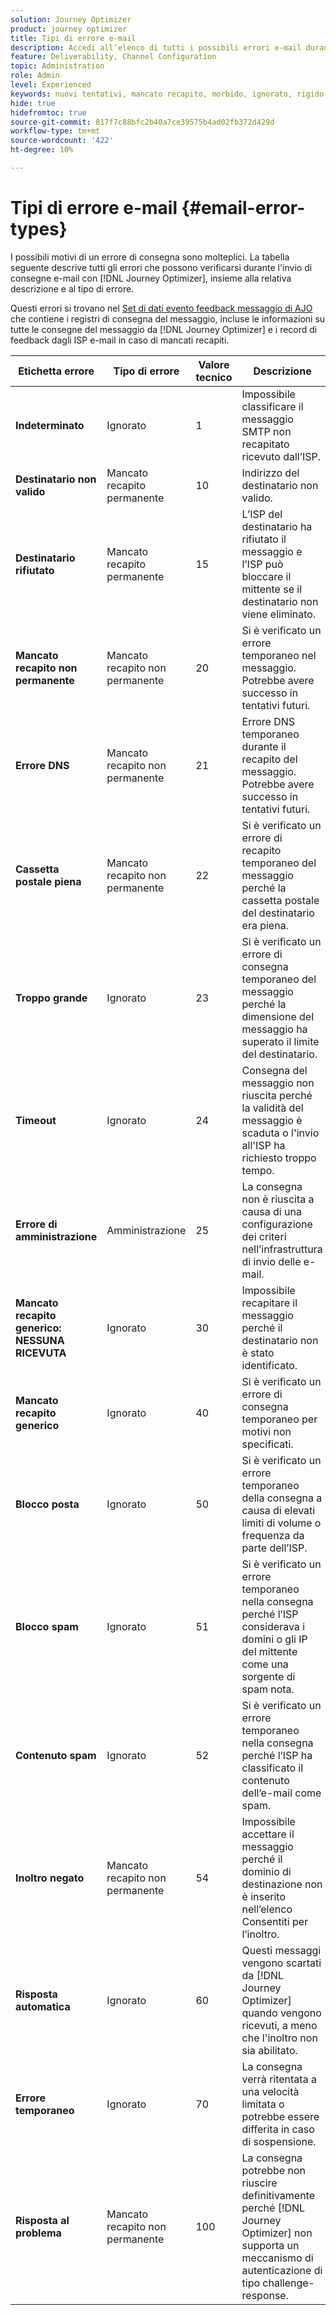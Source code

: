 ```yaml
---
solution: Journey Optimizer
product: journey optimizer
title: Tipi di errore e-mail
description: Accedi all’elenco di tutti i possibili errori e-mail durante l’invio di consegne con Journey Optimizer.
feature: Deliverability, Channel Configuration
topic: Administration
role: Admin
level: Experienced
keywords: nuovi tentativi, mancato recapito, morbido, ignorato, rigido, ottimizzatore, errore
hide: true
hidefromtoc: true
source-git-commit: 817f7c88bfc2b40a7ce39575b4ad02fb372d429d
workflow-type: tm+mt
source-wordcount: '422'
ht-degree: 10%

---
```



# Tipi di errore e-mail {#email-error-types}

I possibili motivi di un errore di consegna sono molteplici. La tabella seguente descrive tutti gli errori che possono verificarsi durante l&#39;invio di consegne e-mail con [!DNL Journey Optimizer], insieme alla relativa descrizione e al tipo di errore.

Questi errori si trovano nel [Set di dati evento feedback messaggio di AJO](../data/datasets-query-examples.md#message-feedback-event-dataset) che contiene i registri di consegna del messaggio, incluse le informazioni su tutte le consegne del messaggio da [!DNL Journey Optimizer] e i record di feedback dagli ISP e-mail in caso di mancati recapiti.

| Etichetta errore | Tipo di errore | Valore tecnico | Descrizione |
| --- | --- | --- | --- |
| **Indeterminato** | Ignorato | 1 | Impossibile classificare il messaggio SMTP non recapitato ricevuto dall’ISP. |
| **Destinatario non valido** | Mancato recapito permanente | 10 | Indirizzo del destinatario non valido. |
| **Destinatario rifiutato** | Mancato recapito permanente | 15 | L’ISP del destinatario ha rifiutato il messaggio e l’ISP può bloccare il mittente se il destinatario non viene eliminato. |
| **Mancato recapito non permanente** | Mancato recapito non permanente | 20 | Si è verificato un errore temporaneo nel messaggio. Potrebbe avere successo in tentativi futuri. |
| **Errore DNS** | Mancato recapito non permanente | 21 | Errore DNS temporaneo durante il recapito del messaggio. Potrebbe avere successo in tentativi futuri. |
| **Cassetta postale piena** | Mancato recapito non permanente | 22 | Si è verificato un errore di recapito temporaneo del messaggio perché la cassetta postale del destinatario era piena. |
| **Troppo grande** | Ignorato | 23 | Si è verificato un errore di consegna temporaneo del messaggio perché la dimensione del messaggio ha superato il limite del destinatario. |
| **Timeout** | Ignorato | 24 | Consegna del messaggio non riuscita perché la validità del messaggio è scaduta o l&#39;invio all&#39;ISP ha richiesto troppo tempo. |
| **Errore di amministrazione** | Amministrazione | 25 | La consegna non è riuscita a causa di una configurazione dei criteri nell’infrastruttura di invio delle e-mail. |
| **Mancato recapito generico: NESSUNA RICEVUTA** | Ignorato | 30 | Impossibile recapitare il messaggio perché il destinatario non è stato identificato. |
| **Mancato recapito generico** | Ignorato | 40 | Si è verificato un errore di consegna temporaneo per motivi non specificati. |
| **Blocco posta** | Ignorato | 50 | Si è verificato un errore temporaneo della consegna a causa di elevati limiti di volume o frequenza da parte dell’ISP. |
| **Blocco spam** | Ignorato | 51 | Si è verificato un errore temporaneo nella consegna perché l’ISP considerava i domini o gli IP del mittente come una sorgente di spam nota. |
| **Contenuto spam** | Ignorato | 52 | Si è verificato un errore temporaneo nella consegna perché l’ISP ha classificato il contenuto dell’e-mail come spam. |
| **Inoltro negato** | Mancato recapito non permanente | 54 | Impossibile accettare il messaggio perché il dominio di destinazione non è inserito nell’elenco Consentiti per l’inoltro. |
| **Risposta automatica** | Ignorato | 60 | Questi messaggi vengono scartati da [!DNL Journey Optimizer] quando vengono ricevuti, a meno che l&#39;inoltro non sia abilitato. |
| **Errore temporaneo** | Ignorato | 70 | La consegna verrà ritentata a una velocità limitata o potrebbe essere differita in caso di sospensione. |
| **Risposta al problema** | Mancato recapito non permanente | 100 | La consegna potrebbe non riuscire definitivamente perché [!DNL Journey Optimizer] non supporta un meccanismo di autenticazione di tipo challenge-response. |
